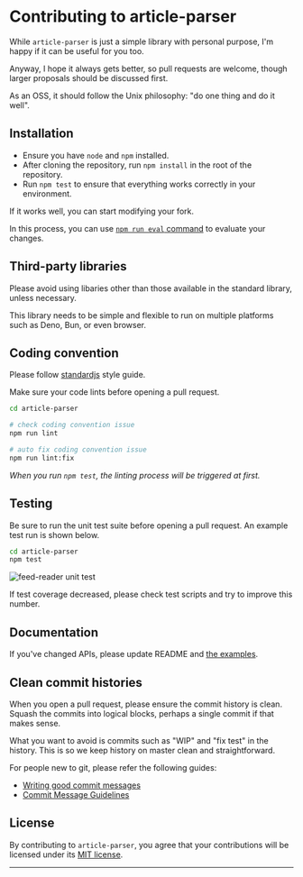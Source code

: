 # Contributing to article-parser

While `article-parser` is just a simple library with personal purpose, I'm happy if it can be useful for you too.

Anyway, I hope it always gets better, so pull requests are welcome, though larger proposals should be discussed first.

As an OSS, it should follow the Unix philosophy: "do one thing and do it well".

## Installation

- Ensure you have `node` and `npm` installed.
- After cloning the repository, run `npm install` in the root of the repository.
- Run `npm test` to ensure that everything works correctly in your environment.

If it works well, you can start modifying your fork.

In this process, you can use [`npm run eval` command](https://github.com/ndaidong/article-parser#quick-evaluation) to evaluate your changes.


## Third-party libraries

Please avoid using libaries other than those available in the standard library, unless necessary.

This library needs to be simple and flexible to run on multiple platforms such as Deno, Bun, or even browser.


## Coding convention

Please follow [standardjs](https://standardjs.com/) style guide.

Make sure your code lints before opening a pull request.


```bash
cd article-parser

# check coding convention issue
npm run lint

# auto fix coding convention issue
npm run lint:fix
```

*When you run `npm test`, the linting process will be triggered at first.*


## Testing

Be sure to run the unit test suite before opening a pull request. An example test run is shown below.

```bash
cd article-parser
npm test
```

![feed-reader unit test](https://i.imgur.com/1ycj7Ks.png)

If test coverage decreased, please check test scripts and try to improve this number.


## Documentation

If you've changed APIs, please update README and [the examples](https://github.com/ndaidong/article-parser/tree/main/examples).


## Clean commit histories

When you open a pull request, please ensure the commit history is clean.
Squash the commits into logical blocks, perhaps a single commit if that makes sense.

What you want to avoid is commits such as "WIP" and "fix test" in the history.
This is so we keep history on master clean and straightforward.

For people new to git, please refer the following guides:

- [Writing good commit messages](https://github.com/erlang/otp/wiki/writing-good-commit-messages)
- [Commit Message Guidelines](https://gist.github.com/robertpainsi/b632364184e70900af4ab688decf6f53)


## License

By contributing to `article-parser`, you agree that your contributions will be licensed under its [MIT license](https://github.com/ndaidong/article-parser/blob/main/LICENSE).

---
